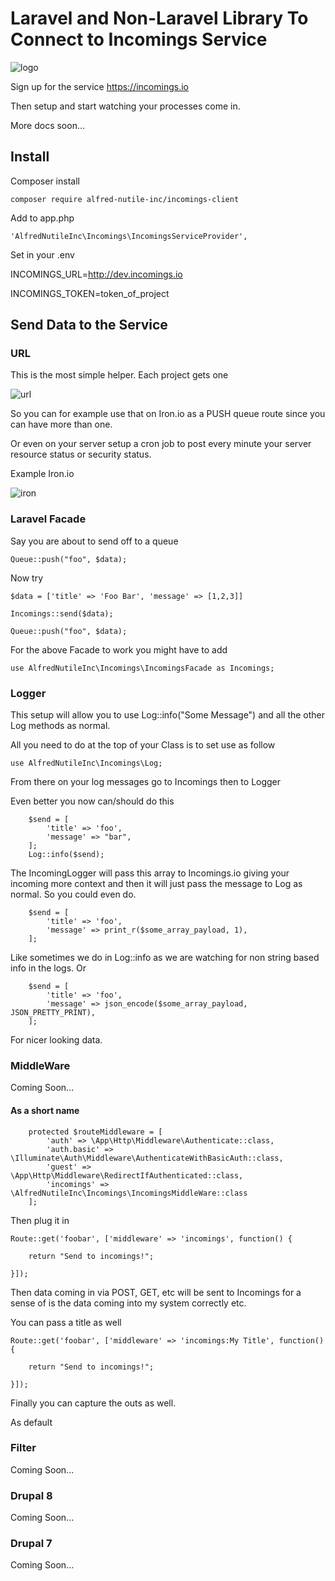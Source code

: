 # Laravel and Non-Laravel Library To Connect to Incomings Service

![logo](https://dl.dropboxusercontent.com/s/fz0zwwsxawlyj8t/logo_wide.jpeg?dl=0)

Sign up for the service https://incomings.io

Then setup and start watching your processes come in.

More docs soon...

## Install

Composer install

~~~
composer require alfred-nutile-inc/incomings-client
~~~

Add to app.php

~~~
'AlfredNutileInc\Incomings\IncomingsServiceProvider',
~~~

Set in your .env

INCOMINGS_URL=http://dev.incomings.io

INCOMINGS_TOKEN=token_of_project


## Send Data to the Service

### URL

This is the most simple helper. Each project gets one

![url](https://dl.dropboxusercontent.com/s/7tw1cgu5wvlgz10/Screenshot%202015-06-25%2019.22.04.png?dl=0)

So you can for example use that on Iron.io as a PUSH queue route since you can have more than one.

Or even on your server setup a cron job to post every minute your server resource status or security status.

Example Iron.io

![iron](https://dl.dropboxusercontent.com/s/h3q4ojcbmg22ts6/iron_example.png?dl=0)

### Laravel Facade

Say you are about to send off to a queue

~~~
Queue::push("foo", $data);
~~~

Now try

~~~
$data = ['title' => 'Foo Bar', 'message' => [1,2,3]]

Incomings::send($data);

Queue::push("foo", $data);
~~~

For the above Facade to work you might have to add

~~~
use AlfredNutileInc\Incomings\IncomingsFacade as Incomings;
~~~

### Logger

This setup will allow you to use Log::info("Some Message") and all the other Log methods as normal.

All you need to do at the top of your Class is to set use as follow

~~~
use AlfredNutileInc\Incomings\Log;
~~~

From there on your log messages go to Incomings then to Logger

Even better you now can/should do this

~~~
    $send = [
        'title' => 'foo',
        'message' => "bar",
    ];
    Log::info($send);
~~~

The IncomingLogger will pass this array to Incomings.io giving your incoming more context and then it will
just pass the message to Log as normal. So you could even do.


~~~
    $send = [
        'title' => 'foo',
        'message' => print_r($some_array_payload, 1),
    ];
~~~

Like sometimes we do in Log::info as we are watching for non string based info in the logs. Or

~~~
    $send = [
        'title' => 'foo',
        'message' => json_encode($some_array_payload, JSON_PRETTY_PRINT),
    ];
~~~

For nicer looking data.


### MiddleWare

Coming Soon...

#### As a short name

~~~
    protected $routeMiddleware = [
        'auth' => \App\Http\Middleware\Authenticate::class,
        'auth.basic' => \Illuminate\Auth\Middleware\AuthenticateWithBasicAuth::class,
        'guest' => \App\Http\Middleware\RedirectIfAuthenticated::class,
        'incomings' => \AlfredNutileInc\Incomings\IncomingsMiddleWare::class
    ];
~~~

Then plug it in

~~~
Route::get('foobar', ['middleware' => 'incomings', function() {

    return "Send to incomings!";

}]);
~~~

Then data coming in via POST, GET, etc will be sent to Incomings for a sense of is the data coming into my system correctly etc.

You can pass a title as well

~~~
Route::get('foobar', ['middleware' => 'incomings:My Title', function() {

    return "Send to incomings!";

}]);
~~~


Finally you can capture the outs as well.


As default

### Filter

Coming Soon...

### Drupal 8

Coming Soon...

### Drupal 7

Coming Soon...
